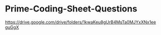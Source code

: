 # Prime-Coding-Sheet-Questions

https://drive.google.com/drive/folders/1kwaKeu8gUrB4MsTa0MJYxXNx1eeguGgX
